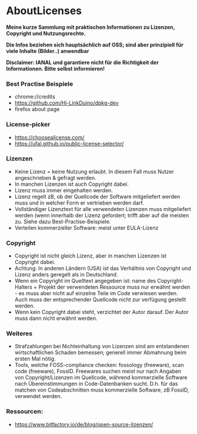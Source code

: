 # AboutLicenses

**Meine kurze Sammlung mit praktischen Informationen zu Lizenzen, Copyright und Nutzungsrechte.**

**Die Infos beziehen sich hauptsächlich auf OSS; sind aber prinzipiell für viele Inhalte (Bilder..) anwendbar**

**Disclaimer: IANAL und garantiere nicht für die Richtigkeit der Informationen. Bitte selbst informieren!**

### Best Practise Beispiele
- chrome://credits
- https://github.com/Hi-LinkDuino/dpkg-dev
- firefox about page

### License-picker
- https://choosealicense.com/
- https://ufal.github.io/public-license-selector/

### Lizenzen
- Keine Lizenz = keine Nutzung erlaubt. In diesem Fall muss Nutzer angeschrieben & gefragt werden.
- In manchen Lizenzen ist auch Copyright dabei.
- Lizenz muss immer eingehalten werden.
- Lizenz regelt zB, ob der Quellcode der Software mitgeliefert werden muss und in welcher Form er vertrieben werden darf.
- Vollständiger Lizenztext für alle verwendeten Lizenzen muss mitgeliefert werden (wenn innerhalb der Lizenz gefordert; trifft aber auf die meisten zu. Siehe dazu Best-Practise-Beispiele.
- Verteilen kommerzieller Software: meist unter EULA-Lizenz

### Copyright
- Copyright ist nicht gleich Lizenz, aber in manchen Lizenzen ist Copyright dabei.
- Achtung: In anderen Ländern (USA) ist das Verhältnis von Copyright und Lizenz anders geregelt als in Deutschland.
- Wenn ein Copyright im Quelltext angegeben ist: name des Copyright-Halters + Projekt der verwendeten Ressource muss nur erwähnt werden - es muss aber nicht auf einzelne Teile im Code verwiesen werden. Auch muss der entsprechender Quellcode nicht zur verfügung gestellt werden.
- Wenn kein Copyright dabei steht, verzichtet der Autor darauf. Der Autor muss dann nicht erwähnt werden.


### Weiteres
- Strafzahlungen bei Nichteinhaltung von Lizenzen sind am entstandenen wirtschaftlichen Schaden bemessen; generell immer Abmahnung beim ersten Mal nötig.
- Tools, welche FOSS-compliance checken: fossology (freeware), scan code (freeware), FossID. Freewares suchen meist nur nach Angaben von Copyright/Lizenzen im Quellcode, während kommerzielle Software nach Übereinstimmungen in Code-Datenbanken sucht. D.h. für das matchen von Codeabschnitten muss kommerzielle Software, zB FossID, verwendet werden.

### Ressourcen:
- https://www.bitfactory.io/de/blog/open-source-lizenzen/


